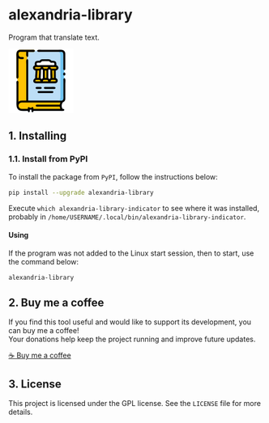 # alexandria-library

Program that translate text.

![logo](https://raw.githubusercontent.com/trucomanx/AlexandriaLibrary/main/src/alexandria_library/icons/logo.png)

## 1. Installing

### 1.1. Install from PyPI

To install the package from `PyPI`, follow the instructions below:


```bash
pip install --upgrade alexandria-library
```

Execute `which alexandria-library-indicator` to see where it was installed, probably in `/home/USERNAME/.local/bin/alexandria-library-indicator`.

#### Using

If the program was not added to the Linux start session, then to start, use the command below:

```bash
alexandria-library
```

## 2. Buy me a coffee

If you find this tool useful and would like to support its development, you can buy me a coffee!  
Your donations help keep the project running and improve future updates.  

[☕ Buy me a coffee](https://ko-fi.com/trucomanx) 

## 3. License

This project is licensed under the GPL license. See the `LICENSE` file for more details.
